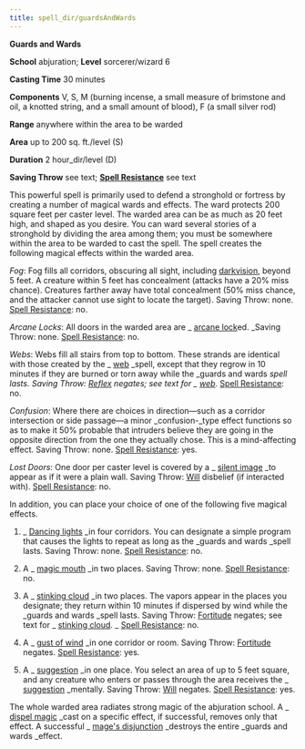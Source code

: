 ```yaml
---
title: spell_dir/guardsAndWards
---
```

 **Guards and Wards**

**School** abjuration; **Level** sorcerer/wizard 6

**Casting Time** 30 minutes

**Components** V, S, M (burning incense, a small measure of brimstone and oil, a knotted string, and a small amount of blood), F (a small silver rod)

**Range** anywhere within the area to be warded

**Area** up to 200 sq. ft./level (S)

**Duration** 2 hour_dir/level (D)

**Saving Throw** see text; **[Spell Resistance](../glossary#_spell-resistance)** see text

This powerful spell is primarily used to defend a stronghold or fortress by creating a number of magical wards and effects. The ward protects 200 square feet per caster level. The warded area can be as much as 20 feet high, and shaped as you desire. You can ward several stories of a stronghold by dividing the area among them; you must be somewhere within the area to be warded to cast the spell. The spell creates the following magical effects within the warded area.

_Fog_: Fog fills all corridors, obscuring all sight, including [darkvision](../glossary#_darkvision), beyond 5 feet. A creature within 5 feet has concealment (attacks have a 20% miss chance). Creatures farther away have total concealment (50% miss chance, and the attacker cannot use sight to locate the target). Saving Throw: none. [Spell Resistance](../glossary#_spell-resistance): no.

_Arcane Locks_: All doors in the warded area are _ [arcane lock](arcaneLock#_arcane-lock)ed. _Saving Throw: none. [Spell Resistance](../glossary#_spell-resistance): no.

_Webs_: Webs fill all stairs from top to bottom. These strands are identical with those created by the _ [web](web#_web) _spell, except that they regrow in 10 minutes if they are burned or torn away while the _guards and wards _spell lasts. Saving Throw: [Reflex](../combat#_reflex) negates; see text for _ [web](web#_web)_. [Spell Resistance](../glossary#_spell-resistance): no.

_Confusion_: Where there are choices in direction—such as a corridor intersection or side passage—a minor _confusion-_type effect functions so as to make it 50% probable that intruders believe they are going in the opposite direction from the one they actually chose. This is a mind-affecting effect. Saving Throw: none. [Spell Resistance](../glossary#_spell-resistance): yes.

_Lost Doors_: One door per caster level is covered by a _ [silent image](silentImage#_silent-image) _to appear as if it were a plain wall. Saving Throw: [Will](../combat#_will) disbelief (if interacted with). [Spell Resistance](../glossary#_spell-resistance): no.

In addition, you can place your choice of one of the following five magical effects.

1. _ [Dancing lights](dancingLights#_dancing-lights) _in four corridors. You can designate a simple program that causes the lights to repeat as long as the _guards and wards _spell lasts. Saving Throw: none. [Spell Resistance](../glossary#_spell-resistance): no.

2. A _ [magic mouth](magicMouth#_magic-mouth) _in two places. Saving Throw: none. [Spell Resistance](../glossary#_spell-resistance): no.

3. A _ [stinking cloud](stinkingCloud#_stinking-cloud) _in two places. The vapors appear in the places you designate; they return within 10 minutes if dispersed by wind while the _guards and wards _spell lasts. Saving Throw: [Fortitude](../combat#_fortitude) negates; see text for _ [stinking cloud](stinkingCloud#_stinking-cloud). _ [Spell Resistance](../glossary#_spell-resistance): no.

4. A _ [gust of wind](gustOfWind#_gust-of-wind) _in one corridor or room. Saving Throw: [Fortitude](../combat#_fortitude) negates. [Spell Resistance](../glossary#_spell-resistance): yes.

5. A _ [suggestion](suggestion#_suggestion) _in one place. You select an area of up to 5 feet square, and any creature who enters or passes through the area receives the _ [suggestion](suggestion#_suggestion) _mentally. Saving Throw: [Will](../combat#_will) negates. [Spell Resistance](../glossary#_spell-resistance): yes.

The whole warded area radiates strong magic of the abjuration school. A _ [dispel magic](dispelMagic#_dispel-magic) _cast on a specific effect, if successful, removes only that effect. A successful _ [mage's disjunction](mageSDisjunction#_mage-s-disjunction) _destroys the entire _guards and wards _effect.

